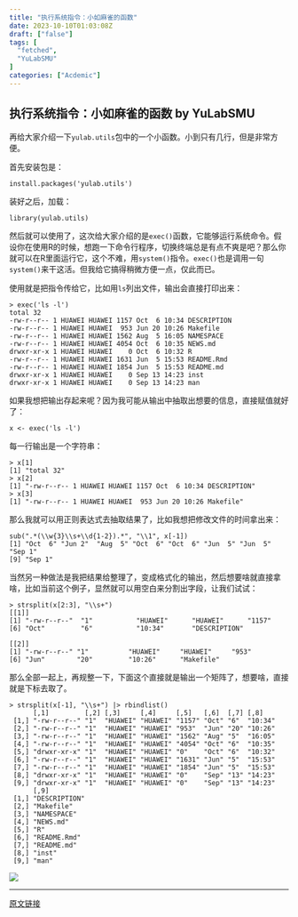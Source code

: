 ```yaml
---
title: "执行系统指令：小如麻雀的函数"
date: 2023-10-10T01:03:08Z
draft: ["false"]
tags: [
  "fetched",
  "YuLabSMU"
]
categories: ["Acdemic"]
---
```

执行系统指令：小如麻雀的函数 by YuLabSMU
------
<div><section data-tool="mdnice编辑器" data-website="https://www.mdnice.com" data-mpa-powered-by="yiban.io"><p data-tool="mdnice编辑器">再给大家介绍一下<code>yulab.utils</code>包中的一个小函数。小到只有几行，但是非常方便。</p><p data-tool="mdnice编辑器">首先安装包是：</p><pre data-tool="mdnice编辑器"><span></span><code>install.packages('yulab.utils')<br></code></pre><p data-tool="mdnice编辑器">装好之后，加载：</p><pre data-tool="mdnice编辑器"><span></span><code>library(yulab.utils)<br></code></pre><p data-tool="mdnice编辑器">然后就可以使用了，这次给大家介绍的是<code>exec()</code>函数，它能够运行系统命令。假设你在使用R的时候，想跑一下命令行程序，切换终端总是有点不爽是吧？那么你就可以在R里面运行它，这个不难，用<code>system()</code>指令。<code>exec()</code>也是调用一句<code>system()</code>来干这活。但我给它搞得稍微方便一点，仅此而已。</p><p data-tool="mdnice编辑器">使用就是把指令传给它，比如用<code>ls</code>列出文件，输出会直接打印出来：</p><pre data-tool="mdnice编辑器"><span></span><code>&gt; <span>exec</span>(<span>'ls -l'</span>)<br>total 32<br>-rw-r--r-- 1 HUAWEI HUAWEI 1157 Oct  6 10:34 DESCRIPTION<br>-rw-r--r-- 1 HUAWEI HUAWEI  953 Jun 20 10:26 Makefile<br>-rw-r--r-- 1 HUAWEI HUAWEI 1562 Aug  5 16:05 NAMESPACE<br>-rw-r--r-- 1 HUAWEI HUAWEI 4054 Oct  6 10:35 NEWS.md<br>drwxr-xr-x 1 HUAWEI HUAWEI    0 Oct  6 10:32 R<br>-rw-r--r-- 1 HUAWEI HUAWEI 1631 Jun  5 15:53 README.Rmd<br>-rw-r--r-- 1 HUAWEI HUAWEI 1854 Jun  5 15:53 README.md<br>drwxr-xr-x 1 HUAWEI HUAWEI    0 Sep 13 14:23 inst<br>drwxr-xr-x 1 HUAWEI HUAWEI    0 Sep 13 14:23 man<br></code></pre><p data-tool="mdnice编辑器">如果我想把输出存起来呢？因为我可能从输出中抽取出想要的信息，直接赋值就好了：</p><pre data-tool="mdnice编辑器"><span></span><code>x &lt;- exec('ls -l')<br></code></pre><p data-tool="mdnice编辑器">每一行输出是一个字符串：</p><pre data-tool="mdnice编辑器"><span></span><code>&gt; x[1]<br>[1] "total 32"<br>&gt; x[2]<br>[1] "-rw-r--r-- 1 HUAWEI HUAWEI 1157 Oct  6 10:34 DESCRIPTION"<br>&gt; x[3]<br>[1] "-rw-r--r-- 1 HUAWEI HUAWEI  953 Jun 20 10:26 Makefile"<br></code></pre><p data-tool="mdnice编辑器">那么我就可以用正则表达式去抽取结果了，比如我想把修改文件的时间拿出来：</p><pre data-tool="mdnice编辑器"><span></span><code>sub(".*(\\w{3}\\s+\\d{1-2}).*", "\\1", x[-1])<br>[1] "Oct  6" "Jun 2"  "Aug  5" "Oct  6" "Oct  6" "Jun  5" "Jun  5" "Sep 1"<br>[9] "Sep 1"<br></code></pre><p data-tool="mdnice编辑器">当然另一种做法是我把结果给整理了，变成格式化的输出，然后想要啥就直接拿啥，比如当前这个例子，显然就可以用空白来分割出字段，让我们试试：</p><pre data-tool="mdnice编辑器"><span></span><code>&gt; strsplit(x[2:3], "\\s+")<br>[[1]]<br>[1] "-rw-r--r--"  "1"           "HUAWEI"      "HUAWEI"      "1157"<br>[6] "Oct"         "6"           "10:34"       "DESCRIPTION"<br><br>[[2]]<br>[1] "-rw-r--r--" "1"          "HUAWEI"     "HUAWEI"     "953"<br>[6] "Jun"        "20"         "10:26"      "Makefile"<br></code></pre><p data-tool="mdnice编辑器">那么全部一起上，再规整一下，下面这个直接就是输出一个矩阵了，想要啥，直接就是下标去取了。</p><pre data-tool="mdnice编辑器"><span></span><code>&gt; strsplit(x[-1], "\\s+") |&gt; rbindlist()<br>      [,1]         [,2] [,3]     [,4]     [,5]   [,6]  [,7] [,8]<br> [1,] "-rw-r--r--" "1"  "HUAWEI" "HUAWEI" "1157" "Oct" "6"  "10:34"<br> [2,] "-rw-r--r--" "1"  "HUAWEI" "HUAWEI" "953"  "Jun" "20" "10:26"<br> [3,] "-rw-r--r--" "1"  "HUAWEI" "HUAWEI" "1562" "Aug" "5"  "16:05"<br> [4,] "-rw-r--r--" "1"  "HUAWEI" "HUAWEI" "4054" "Oct" "6"  "10:35"<br> [5,] "drwxr-xr-x" "1"  "HUAWEI" "HUAWEI" "0"    "Oct" "6"  "10:32"<br> [6,] "-rw-r--r--" "1"  "HUAWEI" "HUAWEI" "1631" "Jun" "5"  "15:53"<br> [7,] "-rw-r--r--" "1"  "HUAWEI" "HUAWEI" "1854" "Jun" "5"  "15:53"<br> [8,] "drwxr-xr-x" "1"  "HUAWEI" "HUAWEI" "0"    "Sep" "13" "14:23"<br> [9,] "drwxr-xr-x" "1"  "HUAWEI" "HUAWEI" "0"    "Sep" "13" "14:23"<br>      [,9]<br> [1,] "DESCRIPTION"<br> [2,] "Makefile"<br> [3,] "NAMESPACE"<br> [4,] "NEWS.md"<br> [5,] "R"<br> [6,] "README.Rmd"<br> [7,] "README.md"<br> [8,] "inst"<br> [9,] "man"<br></code></pre></section><p><img data-backh="511" data-backw="578" data-galleryid="" data-ratio="0.8837719298245614" data-s="300,640" data-type="png" data-w="912" data-src="https://mmbiz.qpic.cn/mmbiz_png/MPBFtnFrw4lXrUAdk6aL3ONcJntOO7d6PSesPLVjBGC21iaicDp2zYNMvn5cTp7NbFLFzfO27b0Gux5ulx94gZ7Q/640?wx_fmt=png" src="https://mmbiz.qpic.cn/mmbiz_png/MPBFtnFrw4lXrUAdk6aL3ONcJntOO7d6PSesPLVjBGC21iaicDp2zYNMvn5cTp7NbFLFzfO27b0Gux5ulx94gZ7Q/640?wx_fmt=png"></p><p><mp-style-type data-value="3"></mp-style-type></p></div>  
<hr>
<a href="https://mp.weixin.qq.com/s/8h7hPXsrwDjzVoC4Qfv58A",target="_blank" rel="noopener noreferrer">原文链接</a>
